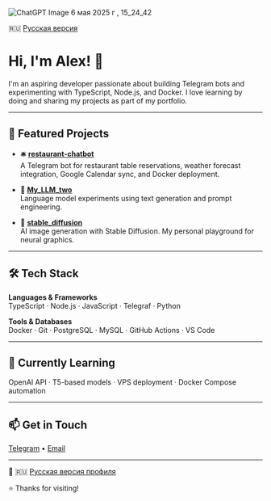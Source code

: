![ChatGPT Image 6 мая 2025 г , 15_24_42](https://github.com/user-attachments/assets/1171371b-c558-4d42-87a5-0d2c52a185fe)

🇷🇺 [Русская версия](README.ru.md)

# Hi, I'm Alex! 👋

I'm an aspiring developer passionate about building Telegram bots and experimenting with TypeScript, Node.js, and Docker. I love learning by doing and sharing my projects as part of my portfolio.

---

## 💼 Featured Projects

- 🛎 **[restaurant-chatbot](https://github.com/Alex-Likurg/restaurant-chatbot)**  
  A Telegram bot for restaurant table reservations, weather forecast integration, Google Calendar sync, and Docker deployment.

- 🧠 **[My_LLM_two](https://github.com/Alex-Likurg/My_LLM_two)**  
  Language model experiments using text generation and prompt engineering.

- 🎨 **[stable_diffusion](https://github.com/Alex-Likurg/stable_diffusion)**  
  AI image generation with Stable Diffusion. My personal playground for neural graphics.

---

## 🛠 Tech Stack

**Languages & Frameworks**  
TypeScript · Node.js · JavaScript · Telegraf · Python

**Tools & Databases**  
Docker · Git · PostgreSQL · MySQL · GitHub Actions · VS Code

---

## 🌱 Currently Learning

OpenAI API · T5-based models · VPS deployment · Docker Compose automation

---

## 📫 Get in Touch

[Telegram](https://t.me/AlexLikurg) • [Email](mailto:likurg68@gmail.com)

---

📄 🇷🇺 [Русская версия профиля](./README.ru.md)

⭐ Thanks for visiting!

